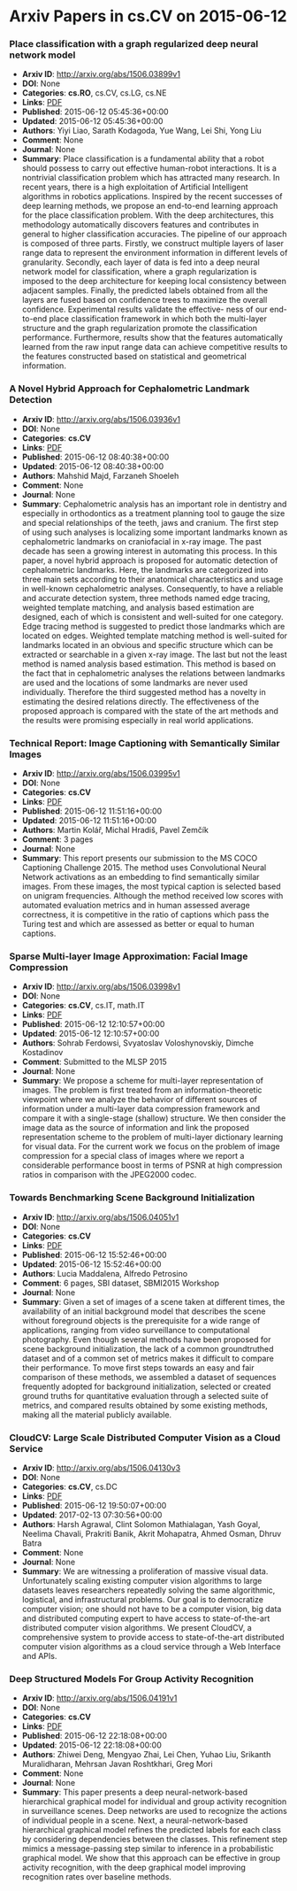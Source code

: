 # Arxiv Papers in cs.CV on 2015-06-12
### Place classification with a graph regularized deep neural network model
- **Arxiv ID**: http://arxiv.org/abs/1506.03899v1
- **DOI**: None
- **Categories**: **cs.RO**, cs.CV, cs.LG, cs.NE
- **Links**: [PDF](http://arxiv.org/pdf/1506.03899v1)
- **Published**: 2015-06-12 05:45:36+00:00
- **Updated**: 2015-06-12 05:45:36+00:00
- **Authors**: Yiyi Liao, Sarath Kodagoda, Yue Wang, Lei Shi, Yong Liu
- **Comment**: None
- **Journal**: None
- **Summary**: Place classification is a fundamental ability that a robot should possess to carry out effective human-robot interactions. It is a nontrivial classification problem which has attracted many research. In recent years, there is a high exploitation of Artificial Intelligent algorithms in robotics applications. Inspired by the recent successes of deep learning methods, we propose an end-to-end learning approach for the place classification problem. With the deep architectures, this methodology automatically discovers features and contributes in general to higher classification accuracies. The pipeline of our approach is composed of three parts. Firstly, we construct multiple layers of laser range data to represent the environment information in different levels of granularity. Secondly, each layer of data is fed into a deep neural network model for classification, where a graph regularization is imposed to the deep architecture for keeping local consistency between adjacent samples. Finally, the predicted labels obtained from all the layers are fused based on confidence trees to maximize the overall confidence. Experimental results validate the effective- ness of our end-to-end place classification framework in which both the multi-layer structure and the graph regularization promote the classification performance. Furthermore, results show that the features automatically learned from the raw input range data can achieve competitive results to the features constructed based on statistical and geometrical information.



### A Novel Hybrid Approach for Cephalometric Landmark Detection
- **Arxiv ID**: http://arxiv.org/abs/1506.03936v1
- **DOI**: None
- **Categories**: **cs.CV**
- **Links**: [PDF](http://arxiv.org/pdf/1506.03936v1)
- **Published**: 2015-06-12 08:40:38+00:00
- **Updated**: 2015-06-12 08:40:38+00:00
- **Authors**: Mahshid Majd, Farzaneh Shoeleh
- **Comment**: None
- **Journal**: None
- **Summary**: Cephalometric analysis has an important role in dentistry and especially in orthodontics as a treatment planning tool to gauge the size and special relationships of the teeth, jaws and cranium. The first step of using such analyses is localizing some important landmarks known as cephalometric landmarks on craniofacial in x-ray image. The past decade has seen a growing interest in automating this process. In this paper, a novel hybrid approach is proposed for automatic detection of cephalometric landmarks. Here, the landmarks are categorized into three main sets according to their anatomical characteristics and usage in well-known cephalometric analyses. Consequently, to have a reliable and accurate detection system, three methods named edge tracing, weighted template matching, and analysis based estimation are designed, each of which is consistent and well-suited for one category. Edge tracing method is suggested to predict those landmarks which are located on edges. Weighted template matching method is well-suited for landmarks located in an obvious and specific structure which can be extracted or searchable in a given x-ray image. The last but not the least method is named analysis based estimation. This method is based on the fact that in cephalometric analyses the relations between landmarks are used and the locations of some landmarks are never used individually. Therefore the third suggested method has a novelty in estimating the desired relations directly. The effectiveness of the proposed approach is compared with the state of the art methods and the results were promising especially in real world applications.



### Technical Report: Image Captioning with Semantically Similar Images
- **Arxiv ID**: http://arxiv.org/abs/1506.03995v1
- **DOI**: None
- **Categories**: **cs.CV**
- **Links**: [PDF](http://arxiv.org/pdf/1506.03995v1)
- **Published**: 2015-06-12 11:51:16+00:00
- **Updated**: 2015-06-12 11:51:16+00:00
- **Authors**: Martin Kolář, Michal Hradiš, Pavel Zemčík
- **Comment**: 3 pages
- **Journal**: None
- **Summary**: This report presents our submission to the MS COCO Captioning Challenge 2015. The method uses Convolutional Neural Network activations as an embedding to find semantically similar images. From these images, the most typical caption is selected based on unigram frequencies. Although the method received low scores with automated evaluation metrics and in human assessed average correctness, it is competitive in the ratio of captions which pass the Turing test and which are assessed as better or equal to human captions.



### Sparse Multi-layer Image Approximation: Facial Image Compression
- **Arxiv ID**: http://arxiv.org/abs/1506.03998v1
- **DOI**: None
- **Categories**: **cs.CV**, cs.IT, math.IT
- **Links**: [PDF](http://arxiv.org/pdf/1506.03998v1)
- **Published**: 2015-06-12 12:10:57+00:00
- **Updated**: 2015-06-12 12:10:57+00:00
- **Authors**: Sohrab Ferdowsi, Svyatoslav Voloshynovskiy, Dimche Kostadinov
- **Comment**: Submitted to the MLSP 2015
- **Journal**: None
- **Summary**: We propose a scheme for multi-layer representation of images. The problem is first treated from an information-theoretic viewpoint where we analyze the behavior of different sources of information under a multi-layer data compression framework and compare it with a single-stage (shallow) structure. We then consider the image data as the source of information and link the proposed representation scheme to the problem of multi-layer dictionary learning for visual data. For the current work we focus on the problem of image compression for a special class of images where we report a considerable performance boost in terms of PSNR at high compression ratios in comparison with the JPEG2000 codec.



### Towards Benchmarking Scene Background Initialization
- **Arxiv ID**: http://arxiv.org/abs/1506.04051v1
- **DOI**: None
- **Categories**: **cs.CV**
- **Links**: [PDF](http://arxiv.org/pdf/1506.04051v1)
- **Published**: 2015-06-12 15:52:46+00:00
- **Updated**: 2015-06-12 15:52:46+00:00
- **Authors**: Lucia Maddalena, Alfredo Petrosino
- **Comment**: 6 pages, SBI dataset, SBMI2015 Workshop
- **Journal**: None
- **Summary**: Given a set of images of a scene taken at different times, the availability of an initial background model that describes the scene without foreground objects is the prerequisite for a wide range of applications, ranging from video surveillance to computational photography. Even though several methods have been proposed for scene background initialization, the lack of a common groundtruthed dataset and of a common set of metrics makes it difficult to compare their performance. To move first steps towards an easy and fair comparison of these methods, we assembled a dataset of sequences frequently adopted for background initialization, selected or created ground truths for quantitative evaluation through a selected suite of metrics, and compared results obtained by some existing methods, making all the material publicly available.



### CloudCV: Large Scale Distributed Computer Vision as a Cloud Service
- **Arxiv ID**: http://arxiv.org/abs/1506.04130v3
- **DOI**: None
- **Categories**: **cs.CV**, cs.DC
- **Links**: [PDF](http://arxiv.org/pdf/1506.04130v3)
- **Published**: 2015-06-12 19:50:07+00:00
- **Updated**: 2017-02-13 07:30:56+00:00
- **Authors**: Harsh Agrawal, Clint Solomon Mathialagan, Yash Goyal, Neelima Chavali, Prakriti Banik, Akrit Mohapatra, Ahmed Osman, Dhruv Batra
- **Comment**: None
- **Journal**: None
- **Summary**: We are witnessing a proliferation of massive visual data. Unfortunately scaling existing computer vision algorithms to large datasets leaves researchers repeatedly solving the same algorithmic, logistical, and infrastructural problems. Our goal is to democratize computer vision; one should not have to be a computer vision, big data and distributed computing expert to have access to state-of-the-art distributed computer vision algorithms. We present CloudCV, a comprehensive system to provide access to state-of-the-art distributed computer vision algorithms as a cloud service through a Web Interface and APIs.



### Deep Structured Models For Group Activity Recognition
- **Arxiv ID**: http://arxiv.org/abs/1506.04191v1
- **DOI**: None
- **Categories**: **cs.CV**
- **Links**: [PDF](http://arxiv.org/pdf/1506.04191v1)
- **Published**: 2015-06-12 22:18:08+00:00
- **Updated**: 2015-06-12 22:18:08+00:00
- **Authors**: Zhiwei Deng, Mengyao Zhai, Lei Chen, Yuhao Liu, Srikanth Muralidharan, Mehrsan Javan Roshtkhari, Greg Mori
- **Comment**: None
- **Journal**: None
- **Summary**: This paper presents a deep neural-network-based hierarchical graphical model for individual and group activity recognition in surveillance scenes. Deep networks are used to recognize the actions of individual people in a scene. Next, a neural-network-based hierarchical graphical model refines the predicted labels for each class by considering dependencies between the classes. This refinement step mimics a message-passing step similar to inference in a probabilistic graphical model. We show that this approach can be effective in group activity recognition, with the deep graphical model improving recognition rates over baseline methods.



